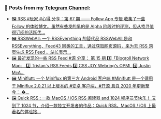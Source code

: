 ### 📰 Posts from my [Telegram Channel](https://t.me/s/aboutrss):
<!-- BLOG-POST-LIST:START -->
- [🖼 RSS #玩家 #心得 分享：第 67 期 —— Follow App 专辑 收集了一些 Follow 的体验博文。虽然有些发的早的是 Alpha 阶段时的评测，但从找寻值得订阅的活跃优...](https://t.me/aboutrss/1489)
- [🖼 RSSWebAll: 一个 RSSEverything 的替代品 RSSWebAll 是和 RSSEverything、Feed43 同类的工具，通过获取网页源码，来为无 RSS 网页生成 RSS Feed 。站长表示...](https://t.me/aboutrss/1488)
- [🖼 最近发现的一些 RSS Feed #源 分享： 第 15 期 1️⃣「Blogroll Network Map」 2️⃣ Tristan&#39;s RSS Feeds 3️⃣ CSS JOY Webring&#39;s OPML 4️⃣ Justin McA...](https://t.me/aboutrss/1487)
- [🖼 Miniflutt: 一个 Miniflux 的第三方 Android 客户端 #Miniflutt 是一个适用于 Miniflux 2.0.21 以上版本的 #安卓 客户端，#开源 且自 2020 年更新至今： �...](https://t.me/aboutrss/1486)
- [🖼 Quick RSS : 一款 MacOS / iOS RSS 阅读器 and 1024 程序员节快乐！ 又到了 1024 节，介绍一款独立开发者的作品：Quick RSS。MacOS / iOS 上最著名的体验接...](https://t.me/aboutrss/1485)
<!-- BLOG-POST-LIST:END -->

<!--
**AboutRSS/AboutRSS** is a ✨ _special_ ✨ repository because its `README.md` (this file) appears on your GitHub profile.

Here are some ideas to get you started:

- 🔭 I’m currently working on ...
- 🌱 I’m currently learning ...
- 👯 I’m looking to collaborate on ...
- 🤔 I’m looking for help with ...
- 💬 Ask me about ...
- 📫 How to reach me: ...
- 😄 Pronouns: ...
- ⚡ Fun fact: ...
-->
